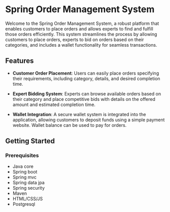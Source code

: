 # Spring Order Management System

Welcome to the Spring Order Management System, a robust platform that enables customers to place orders and allows experts to find and fulfill those orders efficiently. This system streamlines the process by allowing customers to place orders, experts to bid on orders based on their categories, and includes a wallet functionality for seamless transactions.

## Features

- **Customer Order Placement**: Users can easily place orders specifying their requirements, including category, details, and desired completion time.

- **Expert Bidding System**: Experts can browse available orders based on their category and place competitive bids with details on the offered amount and estimated completion time.

- **Wallet Integration**: A secure wallet system is integrated into the application, allowing customers to deposit funds using a simple payment website. Wallet balance can be used to pay for orders.

## Getting Started

### Prerequisites

- Java core
- Spring boot
- Spring mvc
- Spring data jpa
- Spring security
- Maven
- HTML/CSS/JS
- Postgresql
